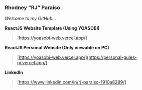 ### Rhodney "RJ" Paraiso
*Welcome to my GitHub...*

__ReactJS Website Template (Using YOASOBI)__
> [https://yoasobi-web.vercel.app/]

__ReactJS Personal Website (Only viewable on PC)__
> [https://yoasobi-web.vercel.app/](https://personal-gules-pi.vercel.app/]

__LinkedIn__
> [https://www.linkedin.com/in/rj-paraiso-1910a8289/]
